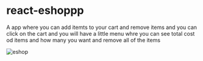 # react-eshoppp
A app where you can add itemts to your cart and remove items and you can click on the cart and you will have a little menu whre you can see total cost od items and how many you want and remove all of the items


![eshop](https://github.com/majid0334/react-eshoppp/assets/113986626/4ee610cf-18a9-416a-883f-df6f4140088e)

